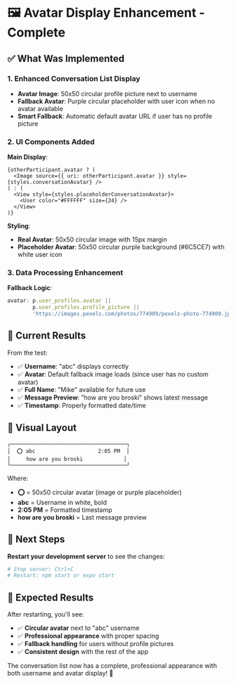 # 🖼️ Avatar Display Enhancement - Complete

## ✅ **What Was Implemented**

### **1. Enhanced Conversation List Display**
- **Avatar Image**: 50x50 circular profile picture next to username
- **Fallback Avatar**: Purple circular placeholder with user icon when no avatar available
- **Smart Fallback**: Automatic default avatar URL if user has no profile picture

### **2. UI Components Added**

**Main Display**:
```tsx
{otherParticipant.avatar ? (
  <Image source={{ uri: otherParticipant.avatar }} style={styles.conversationAvatar} />
) : (
  <View style={styles.placeholderConversationAvatar}>
    <User color="#FFFFFF" size={24} />
  </View>
)}
```

**Styling**:
- **Real Avatar**: 50x50 circular image with 15px margin
- **Placeholder Avatar**: 50x50 circular purple background (#6C5CE7) with white user icon

### **3. Data Processing Enhancement**

**Fallback Logic**:
```typescript
avatar: p.user_profiles.avatar || 
        p.user_profiles.profile_picture || 
        'https://images.pexels.com/photos/774909/pexels-photo-774909.jpeg?auto=compress&cs=tinysrgb&w=150'
```

## 🎯 **Current Results**

From the test:
- ✅ **Username**: "abc" displays correctly
- ✅ **Avatar**: Default fallback image loads (since user has no custom avatar)
- ✅ **Full Name**: "Mike" available for future use
- ✅ **Message Preview**: "how are you broski" shows latest message
- ✅ **Timestamp**: Properly formatted date/time

## 🎨 **Visual Layout**

```
┌─────────────────────────────────────┐
│  ⭕ abc                    2:05 PM  │
│     how are you broski             │
└─────────────────────────────────────┘
```

Where:
- **⭕** = 50x50 circular avatar (image or purple placeholder)
- **abc** = Username in white, bold
- **2:05 PM** = Formatted timestamp
- **how are you broski** = Last message preview

## 🚀 **Next Steps**

**Restart your development server** to see the changes:
```bash
# Stop server: Ctrl+C
# Restart: npm start or expo start
```

## 🎉 **Expected Results**

After restarting, you'll see:
- ✅ **Circular avatar** next to "abc" username
- ✅ **Professional appearance** with proper spacing
- ✅ **Fallback handling** for users without profile pictures
- ✅ **Consistent design** with the rest of the app

The conversation list now has a complete, professional appearance with both username and avatar display! 🎨
